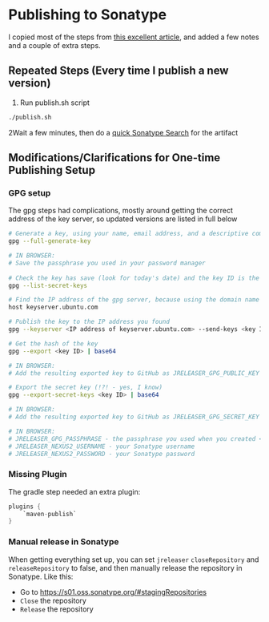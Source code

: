 Publishing to Sonatype
======================

I copied most of the steps from [this excellent article][1], and added a few notes and a couple of extra steps.

Repeated Steps (Every time I publish a new version)
---
1. Run publish.sh script
```bash
./publish.sh
```
2Wait a few minutes, then do a [quick Sonatype Search][2] for the artifact

[1]: https://dev.to/tschuehly/how-to-publish-a-kotlinjava-spring-boot-library-with-gradle-to-maven-central-complete-guide-402a#8-when-is-the-library-actually-available-to-use
[2]: https://s01.oss.sonatype.org/#nexus-search;quick~agmenc

Modifications/Clarifications for One-time Publishing Setup
---

### GPG setup
The gpg steps had complications, mostly around getting the correct address of the key server, so updated versions are listed in full below

```bash
# Generate a key, using your name, email address, and a descriptive comment that reminds you WTF it is for
gpg --full-generate-key

# IN BROWSER:
# Save the passphrase you used in your password manager 
 
# Check the key has save (look for today's date) and the key ID is the long hash between the `sec` and `uid` lines
gpg --list-secret-keys

# Find the IP address of the gpg server, because using the domain name doesn't work
host keyserver.ubuntu.com

# Publish the key to the IP address you found
gpg --keyserver <IP address of keyserver.ubuntu.com> --send-keys <key ID>

# Get the hash of the key
gpg --export <key ID> | base64

# IN BROWSER:
# Add the resulting exported key to GitHub as JRELEASER_GPG_PUBLIC_KEY

# Export the secret key (!?! - yes, I know)
gpg --export-secret-keys <key ID> | base64

# IN BROWSER:
# Add the resulting exported key to GitHub as JRELEASER_GPG_SECRET_KEY

# IN BROWSER:
# JRELEASER_GPG_PASSPHRASE - the passphrase you used when you created <key ID>
# JRELEASER_NEXUS2_USERNAME - your Sonatype username
# JRELEASER_NEXUS2_PASSWORD - your Sonatype password

```

### Missing Plugin
The gradle step needed an extra plugin:
```groovy
plugins {
    `maven-publish`
}
```

### Manual release in Sonatype
When getting everything set up, you can set `jreleaser` `closeRepository` and `releaseRepository` to false, and then
manually release the repository in Sonatype. Like this: 
* Go to https://s01.oss.sonatype.org/#stagingRepositories
* `Close` the repository
* `Release` the repository